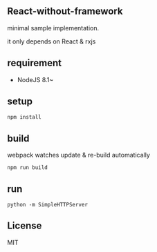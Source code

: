 
## React-without-framework

minimal sample implementation.

it only depends on React & rxjs

## requirement

- NodeJS 8.1~

## setup

`npm install`

## build

webpack watches update & re-build automatically

`npm run build`

## run

`python -m SimpleHTTPServer`

## License

MIT
